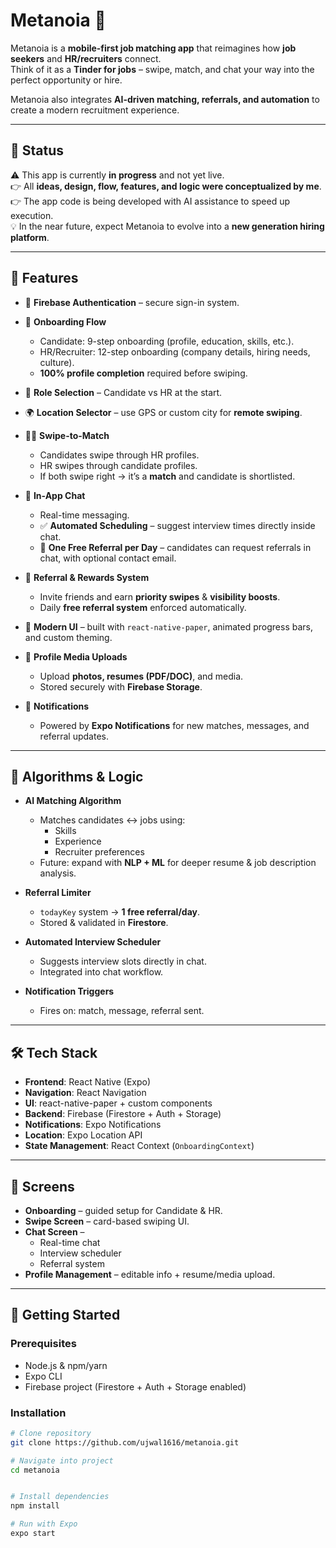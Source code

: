 # Metanoia 🚀  

Metanoia is a **mobile-first job matching app** that reimagines how **job seekers** and **HR/recruiters** connect.  
Think of it as a **Tinder for jobs** – swipe, match, and chat your way into the perfect opportunity or hire.  

Metanoia also integrates **AI-driven matching, referrals, and automation** to create a modern recruitment experience.  

---

## 📢 Status
⚠️ This app is currently **in progress** and not yet live.  
👉 All **ideas, design, flow, features, and logic were conceptualized by me**.  
👉 The app code is being developed with AI assistance to speed up execution.  
💡 In the near future, expect Metanoia to evolve into a **new generation hiring platform**.  


---

## 🌟 Features  

- 🔐 **Firebase Authentication** – secure sign-in system.  

- 🧭 **Onboarding Flow**  
  - Candidate: 9-step onboarding (profile, education, skills, etc.).  
  - HR/Recruiter: 12-step onboarding (company details, hiring needs, culture).  
  - **100% profile completion** required before swiping.  

- 🎯 **Role Selection** – Candidate vs HR at the start.  

- 🌍 **Location Selector** – use GPS or custom city for **remote swiping**.  

- 👩‍💼 **Swipe-to-Match**  
  - Candidates swipe through HR profiles.  
  - HR swipes through candidate profiles.  
  - If both swipe right → it’s a **match** and candidate is shortlisted.  

- 💬 **In-App Chat**  
  - Real-time messaging.  
  - ✅ **Automated Scheduling** – suggest interview times directly inside chat.  
  - 📩 **One Free Referral per Day** – candidates can request referrals in chat, with optional contact email.  

- 🎁 **Referral & Rewards System**  
  - Invite friends and earn **priority swipes** & **visibility boosts**.  
  - Daily **free referral system** enforced automatically.  

- 🎨 **Modern UI** – built with `react-native-paper`, animated progress bars, and custom theming.  

- 📄 **Profile Media Uploads**  
  - Upload **photos, resumes (PDF/DOC)**, and media.  
  - Stored securely with **Firebase Storage**.  

- 🔔 **Notifications**  
  - Powered by **Expo Notifications** for new matches, messages, and referral updates.  

---

## 🧠 Algorithms & Logic  

- **AI Matching Algorithm**  
  - Matches candidates ↔ jobs using:  
    - Skills  
    - Experience  
    - Recruiter preferences  
  - Future: expand with **NLP + ML** for deeper resume & job description analysis.   

- **Referral Limiter**  
  - `todayKey` system → **1 free referral/day**.  
  - Stored & validated in **Firestore**.  

- **Automated Interview Scheduler**  
  - Suggests interview slots directly in chat.  
  - Integrated into chat workflow.  

- **Notification Triggers**  
  - Fires on: match, message, referral sent.  

---

## 🛠️ Tech Stack  

- **Frontend**: React Native (Expo)  
- **Navigation**: React Navigation  
- **UI**: react-native-paper + custom components  
- **Backend**: Firebase (Firestore + Auth + Storage)  
- **Notifications**: Expo Notifications  
- **Location**: Expo Location API  
- **State Management**: React Context (`OnboardingContext`)  

---

## 📱 Screens  

- **Onboarding** – guided setup for Candidate & HR.  
- **Swipe Screen** – card-based swiping UI.  
- **Chat Screen** –  
  - Real-time chat  
  - Interview scheduler  
  - Referral system  
- **Profile Management** – editable info + resume/media upload.  

---

## 🚀 Getting Started  

### Prerequisites  
- Node.js & npm/yarn  
- Expo CLI  
- Firebase project (Firestore + Auth + Storage enabled)  

### Installation  

```bash
# Clone repository
git clone https://github.com/ujwal1616/metanoia.git  

# Navigate into project
cd metanoia


# Install dependencies
npm install  

# Run with Expo
expo start  
